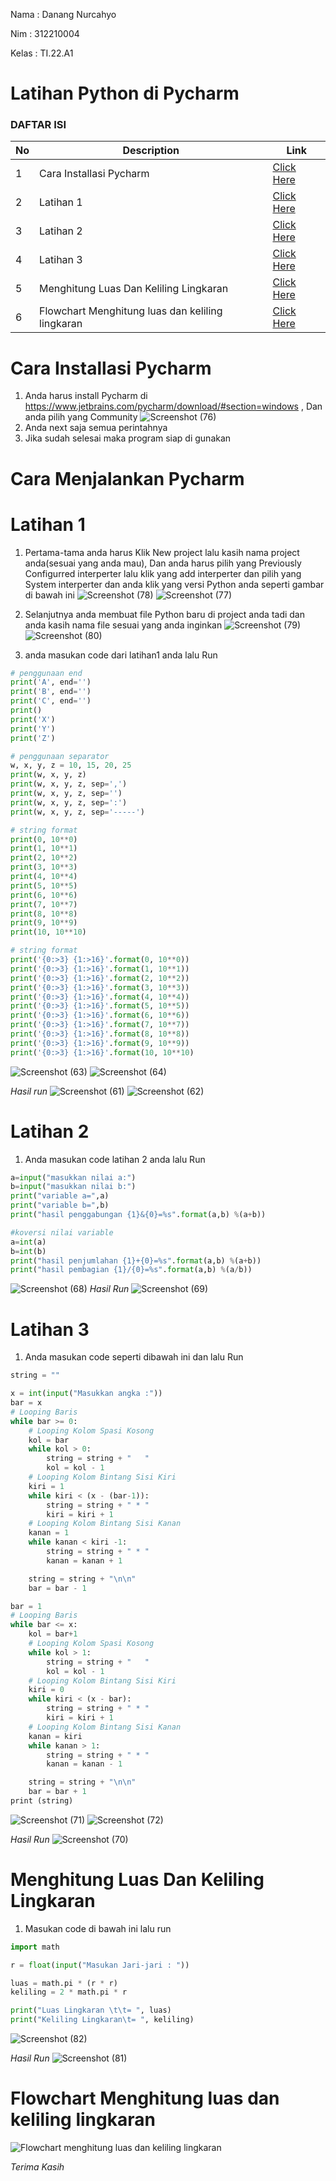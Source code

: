 Nama : Danang Nurcahyo

Nim : 312210004

Kelas : TI.22.A1

# Latihan Python di Pycharm
### DAFTAR ISI <br>
| No | Description | Link |
| ----- | ----- | ---- |
| 1 | Cara Installasi Pycharm| [Click Here](#Cara-Installasi-Pycharm)|
| 2 | Latihan 1 | [Click Here](#Latihan-1) |
| 3 | Latihan 2 | [Click Here](#Latihan-2) |
| 4 | Latihan 3 | [Click Here](#Latihan-3) |
| 5 | Menghitung Luas Dan Keliling Lingkaran | [Click Here](#Menghitung-Luas-Dan-Keliling-Lingkaran) |
| 6 | Flowchart Menghitung luas dan keliling lingkaran | [Click Here](#Flowchart-Menghitung-luas-dan-keliling-lingkaran) |


# Cara Installasi Pycharm
1. Anda harus install Pycharm di https://www.jetbrains.com/pycharm/download/#section=windows  , Dan anda pilih yang Community
![Screenshot (76)](https://user-images.githubusercontent.com/115678171/198814989-ba36149f-cf88-492d-bb12-d00398751be4.png)
2. Anda next saja semua perintahnya 
3. Jika sudah selesai maka program siap di gunakan
# Cara Menjalankan Pycharm 
# Latihan 1
1. Pertama-tama anda harus Klik New project lalu kasih nama project anda(sesuai yang anda mau), Dan anda harus pilih yang Previously Configurred interperter lalu klik yang add interperter dan pilih yang System interperter dan anda klik yang versi Python anda seperti gambar di bawah ini
![Screenshot (78)](https://user-images.githubusercontent.com/115678171/198815436-8756894e-4eb0-4b58-81fe-165afda78652.png)
![Screenshot (77)](https://user-images.githubusercontent.com/115678171/198815442-dbfb3a6e-1d2f-4fdf-b205-1f7ddfb8b16c.png)

2. Selanjutnya anda membuat file Python baru di project anda tadi dan anda kasih nama file sesuai yang anda inginkan
![Screenshot (79)](https://user-images.githubusercontent.com/115678171/198815862-fbfc7ae9-dc11-4184-898a-4711596e2e7a.png)
![Screenshot (80)](https://user-images.githubusercontent.com/115678171/198815863-332a5b4f-c020-40b9-8331-4f98f5794ff9.png)

3. anda masukan code dari latihan1 anda lalu Run
```python
# penggunaan end
print('A', end='')
print('B', end='')
print('C', end='')
print()
print('X')
print('Y')
print('Z')

# penggunaan separator
w, x, y, z = 10, 15, 20, 25
print(w, x, y, z)
print(w, x, y, z, sep=',')
print(w, x, y, z, sep='')
print(w, x, y, z, sep=':')
print(w, x, y, z, sep='-----')

# string format
print(0, 10**0)
print(1, 10**1)
print(2, 10**2)
print(3, 10**3)
print(4, 10**4)
print(5, 10**5)
print(6, 10**6)
print(7, 10**7)
print(8, 10**8)
print(9, 10**9)
print(10, 10**10)

# string format
print('{0:>3} {1:>16}'.format(0, 10**0))
print('{0:>3} {1:>16}'.format(1, 10**1))
print('{0:>3} {1:>16}'.format(2, 10**2))
print('{0:>3} {1:>16}'.format(3, 10**3))
print('{0:>3} {1:>16}'.format(4, 10**4))
print('{0:>3} {1:>16}'.format(5, 10**5))
print('{0:>3} {1:>16}'.format(6, 10**6))
print('{0:>3} {1:>16}'.format(7, 10**7))
print('{0:>3} {1:>16}'.format(8, 10**8))
print('{0:>3} {1:>16}'.format(9, 10**9))
print('{0:>3} {1:>16}'.format(10, 10**10)
```
 
 ![Screenshot (63)](https://user-images.githubusercontent.com/115678171/198816032-fc8004ba-67c8-4506-954d-d7e77deac44d.png)
 ![Screenshot (64)](https://user-images.githubusercontent.com/115678171/198816037-2a855d15-28af-491f-91cd-fa16e1744518.png)
 
 *Hasil run*
 ![Screenshot (61)](https://user-images.githubusercontent.com/115678171/198816131-06a6ba95-c712-4855-8efe-264562e6b029.png)
![Screenshot (62)](https://user-images.githubusercontent.com/115678171/198816134-bc4f5b6e-d80c-4fc2-82e7-46c908987be6.png)

# Latihan 2 
1. Anda masukan code latihan 2 anda lalu Run 
```python
a=input("masukkan nilai a:")
b=input("masukkan nilai b:")
print("variable a=",a)
print("variable b=",b)
print("hasil penggabungan {1}&{0}=%s".format(a,b) %(a+b))

#koversi nilai variable
a=int(a)
b=int(b)
print("hasil penjumlahan {1}+{0}=%s".format(a,b) %(a+b))
print("hasil pembagian {1}/{0}=%s".format(a,b) %(a/b))
````
![Screenshot (68)](https://user-images.githubusercontent.com/115678171/198816300-3b5d72ee-26a4-4bf7-8fce-5710999bea71.png)
*Hasil Run*
![Screenshot (69)](https://user-images.githubusercontent.com/115678171/198816307-c1739b5e-447c-44bd-a0a2-43b3ca770e17.png)

# Latihan 3
1. Anda masukan code seperti dibawah ini dan lalu Run
```python
string = ""

x = int(input("Masukkan angka :"))
bar = x
# Looping Baris
while bar >= 0:
	# Looping Kolom Spasi Kosong
	kol = bar
	while kol > 0:
		string = string + "   "
		kol = kol - 1
	# Looping Kolom Bintang Sisi Kiri		
	kiri = 1
	while kiri < (x - (bar-1)):
		string = string + " * "
		kiri = kiri + 1		
	# Looping Kolom Bintang Sisi Kanan
	kanan = 1
	while kanan < kiri -1:
		string = string + " * "
		kanan = kanan + 1	

	string = string + "\n\n"
	bar = bar - 1

bar = 1	
# Looping Baris
while bar <= x:
	kol = bar+1
	# Looping Kolom Spasi Kosong
	while kol > 1:
		string = string + "   "
		kol = kol - 1
	# Looping Kolom Bintang Sisi Kiri	
	kiri = 0
	while kiri < (x - bar):
		string = string + " * "
		kiri = kiri + 1	
	# Looping Kolom Bintang Sisi Kanan
	kanan = kiri	
	while kanan > 1:
		string = string + " * "
		kanan = kanan - 1

	string = string + "\n\n"
	bar = bar + 1
print (string)
````
![Screenshot (71)](https://user-images.githubusercontent.com/115678171/198816679-fcdcebb6-58b9-4857-b171-2dd65952ed24.png)
![Screenshot (72)](https://user-images.githubusercontent.com/115678171/198816705-c1fbd2e3-b549-493f-8ea8-1d831895a782.png)

*Hasil Run*
![Screenshot (70)](https://user-images.githubusercontent.com/115678171/198816756-e4e3c2c0-0582-4bf4-8bdb-2f5ffc892568.png)

# Menghitung Luas Dan Keliling Lingkaran
1. Masukan code di bawah ini lalu run
```python
import math

r = float(input("Masukan Jari-jari : "))

luas = math.pi * (r * r)
keliling = 2 * math.pi * r

print("Luas Lingkaran \t\t= ", luas)
print("Keliling Lingkaran\t= ", keliling)
````
![Screenshot (82)](https://user-images.githubusercontent.com/115678171/198817214-75aca326-f313-47fe-a27c-a7fe79f08332.png)

*Hasil Run*
![Screenshot (81)](https://user-images.githubusercontent.com/115678171/198817233-c6c11b97-3aaf-48ed-b7c0-e2ff8c813896.png)

# Flowchart Menghitung luas dan keliling lingkaran
![Flowchart menghitung luas dan keliling lingkaran](https://user-images.githubusercontent.com/115678171/198817259-154fec0b-f2b1-44e5-86c0-4c7ab1ad6142.png)

*Terima Kasih*

